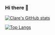 ### Hi there 👋

<!-- [![Readme Card](https://github-readme-stats.vercel.app/api/pin/?username=devclarenjoki&repo=github-readme-stats)](https://github.com/anuraghazra/github-readme-stats) -->


[![Clare's GitHub stats](https://github-readme-stats.vercel.app/api?username=devclarenjoki&show_icons=true&theme=radical&count_private=true&hide=issues,contribs)](https://github.com/anuraghazra/github-readme-stats)

[![Top Langs](https://github-readme-stats.vercel.app/api/top-langs/?username=devclarenjoki)](https://github.com/anuraghazra/github-readme-stats)





